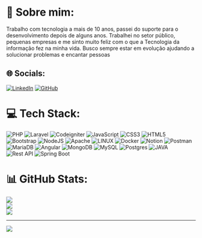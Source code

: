# 💫 Sobre mim:
Trabalho com tecnologia a mais de 10 anos, passei do suporte para o desenvolvimento depois de alguns anos. Trabalhei no setor público, pequenas empresas e me sinto muito feliz com o que a Tecnologia da informação fez na minha vida. Busco sempre estar em evolução ajudando a solucionar problemas e encantar pessoas


## 🌐 Socials:
[![LinkedIn](https://img.shields.io/badge/LinkedIn-%230077B5.svg?logo=linkedin&logoColor=white)](https://www.linkedin.com/in/jamario-nascimento/) 
[![GitHub](https://img.shields.io/badge/GitHub-%23000000.svg?logo=github&logoColor=white)](https://github.com/jamario-nascimento/) 

# 💻 Tech Stack:
![PHP](https://img.shields.io/badge/php-%2300f.svg?style=for-the-badge&logo=php&logoColor=white) 
![Laravel](https://img.shields.io/badge/laravel-%2300f.svg?style=for-the-badge&logo=laravel&logoColor=white) 
![Codeigniter](https://img.shields.io/badge/codeigniter-%23E34F26.svg?style=for-the-badge&logo=codeigniter&logoColor=white) 
![JavaScript](https://img.shields.io/badge/javascript-%23323330.svg?style=for-the-badge&logo=javascript&logoColor=%23F7DF1E) 
![CSS3](https://img.shields.io/badge/css3-%231572B6.svg?style=for-the-badge&logo=css3&logoColor=white) 
![HTML5](https://img.shields.io/badge/html5-%23E34F26.svg?style=for-the-badge&logo=html5&logoColor=white) 
![Bootstrap](https://img.shields.io/badge/bootstrap-%23563D7C.svg?style=for-the-badge&logo=bootstrap&logoColor=white) 
![NodeJS](https://img.shields.io/badge/node.js-6DA55F?style=for-the-badge&logo=node.js&logoColor=white) 
![Apache](https://img.shields.io/badge/apache-%23D42029.svg?style=for-the-badge&logo=apache&logoColor=white) 
![LINUX](https://img.shields.io/badge/Linux-FCC624?style=for-the-badge&logo=linux&logoColor=black) 
![Docker](https://img.shields.io/badge/docker-%230db7ed.svg?style=for-the-badge&logo=docker&logoColor=white) 
![Notion](https://img.shields.io/badge/Notion-%23000000.svg?style=for-the-badge&logo=notion&logoColor=white) 
![Postman](https://img.shields.io/badge/Postman-FF6C37?style=for-the-badge&logo=postman&logoColor=white)
![MariaDB](https://img.shields.io/badge/MariaDB-003545?style=for-the-badge&logo=mariadb&logoColor=white) 
![Angular](https://img.shields.io/badge/angular-CC2927?style=for-the-badge&logo=angular&logoColor=white) 
![MongoDB](https://img.shields.io/badge/MongoDB-%234ea94b.svg?style=for-the-badge&logo=mongodb&logoColor=white) 
![MySQL](https://img.shields.io/badge/mysql-%2300f.svg?style=for-the-badge&logo=mysql&logoColor=white) 
![Postgres](https://img.shields.io/badge/postgres-%23316192.svg?style=for-the-badge&logo=postgresql&logoColor=white) 
![JAVA](https://img.shields.io/badge/java-%2300f.svg?style=for-the-badge&logo=java&logoColor=white) 
![Rest API](https://img.shields.io/badge/api-%CC2927.svg?style=for-the-badge&logo=apt&logoColor=white) 
![Spring Boot](https://img.shields.io/badge/springboot-%CC2927.svg?style=for-the-badge&logo=spring&logoColor=white) 
# 📊 GitHub Stats:
![](https://github-readme-stats.vercel.app/api?username=jamario-nascimento&theme=dark&hide_border=false&include_all_commits=false&count_private=false)<br/>
![](https://github-readme-streak-stats.herokuapp.com/?user=jamario-nascimento&theme=dark&hide_border=false)<br/>
![](https://github-readme-stats.vercel.app/api/top-langs/?username=jamario-nascimento&theme=dark&hide_border=false&include_all_commits=false&count_private=false&layout=compact)

---
[![](https://visitcount.itsvg.in/api?id=jamario-nascimento&label=Profile%20Views&color=11&pretty=false)](https://visitcount.itsvg.in)



<!-- Proudly created with GPRM ( https://gprm.itsvg.in ) -->
